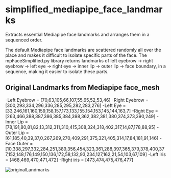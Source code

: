 # simplified_mediapipe_face_landmarks
Extracts essential Mediapipe face landmarks and arranges them in a sequenced order.

The default Mediapipe face landmarks are scattered randomly all over the place and makes it difficult to isolate specific parts of the face. The mpFaceSimplified.py library returns landmarks of left eyebrow → right eyebrow → left eye → right eye → inner lip → outer lip → face boundary, in a sequence, making it easier to isolate these parts.

## Original Landmarks from Mediapipe face_mesh

  -Left Eyebrow = [70,63,105,66,107,55,65,52,53,46]
  -Right Eyebrow = [300,293,334,296,336,285,295,282,283,276]
  -Left Eye = [33,246,161,160,159,158,157,173,133,155,154,153,145,144,163,7]
  -Right Eye = [263,466,388,387,386,385,384,398,362,382,381,380,374,373,390,249]
  -Inner Lip = [78,191,80,81,82,13,312,311,310,415,308,324,318,402,317,14,87,178,88,95]
  -Outer Lip = [61,185,40,39,37,0,267,269,270,409,291,375,321,405,314,17,84,181,91,146]
  -Face Outer = [10,338,297,332,284,251,389,356,454,323,361,288,397,365,379,378,400,377,152,148,176,149,150,136,172,58,132,93,234,127,162,21,54,103,67,109]
  -Left iris = [468,469,470,471,472]
  -Right iris = [473,474,475,476,477]

![originalLandmarks](https://user-images.githubusercontent.com/80172338/147330227-97fbf8bd-dd73-4d5d-b98b-3ac2489c1759.jpg)
